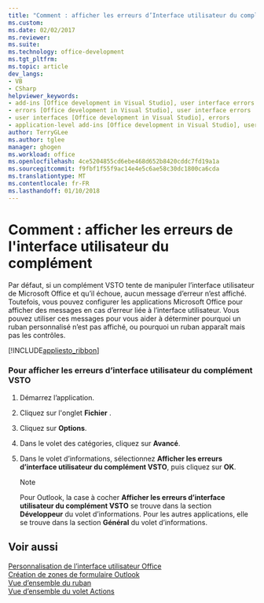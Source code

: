 ```yaml
---
title: "Comment : afficher les erreurs d’Interface utilisateur du complément | Documents Microsoft"
ms.custom: 
ms.date: 02/02/2017
ms.reviewer: 
ms.suite: 
ms.technology: office-development
ms.tgt_pltfrm: 
ms.topic: article
dev_langs:
- VB
- CSharp
helpviewer_keywords:
- add-ins [Office development in Visual Studio], user interface errors
- errors [Office development in Visual Studio], user interface errors
- user interfaces [Office development in Visual Studio], errors
- application-level add-ins [Office development in Visual Studio], user interface errors
author: TerryGLee
ms.author: tglee
manager: ghogen
ms.workload: office
ms.openlocfilehash: 4ce5204855cd6ebe468d652b8420cddc7fd19a1a
ms.sourcegitcommit: f9fbf1f55f9ac14e4e5c6ae58c30dc1800ca6cda
ms.translationtype: MT
ms.contentlocale: fr-FR
ms.lasthandoff: 01/10/2018
---
```

# <a name="how-to-show-add-in-user-interface-errors"></a>Comment : afficher les erreurs de l'interface utilisateur du complément
  Par défaut, si un complément VSTO tente de manipuler l’interface utilisateur de Microsoft Office et qu’il échoue, aucun message d’erreur n’est affiché. Toutefois, vous pouvez configurer les applications Microsoft Office pour afficher des messages en cas d’erreur liée à l’interface utilisateur. Vous pouvez utiliser ces messages pour vous aider à déterminer pourquoi un ruban personnalisé n’est pas affiché, ou pourquoi un ruban apparaît mais pas les contrôles.  
  
 [!INCLUDE[appliesto_ribbon](../vsto/includes/appliesto-ribbon-md.md)]  
  
### <a name="to-show-vsto-add-in-user-interface-errors"></a>Pour afficher les erreurs d’interface utilisateur du complément VSTO  
  
1.  Démarrez l’application.  
  
2.  Cliquez sur l'onglet **Fichier** .  
  
3.  Cliquez sur **Options**.  
  
4.  Dans le volet des catégories, cliquez sur **Avancé**.  
  
5.  Dans le volet d’informations, sélectionnez **Afficher les erreurs d’interface utilisateur du complément VSTO**, puis cliquez sur **OK**.  
  
    > [!NOTE]  
    >  Pour Outlook, la case à cocher **Afficher les erreurs d’interface utilisateur du complément VSTO** se trouve dans la section **Développeur** du volet d’informations. Pour les autres applications, elle se trouve dans la section **Général** du volet d’informations.  
  
## <a name="see-also"></a>Voir aussi  
 [Personnalisation de l’interface utilisateur Office](../vsto/office-ui-customization.md)   
 [Création de zones de formulaire Outlook](../vsto/creating-outlook-form-regions.md)   
 [Vue d’ensemble du ruban](../vsto/ribbon-overview.md)   
 [Vue d’ensemble du volet Actions](../vsto/actions-pane-overview.md)  
  
  